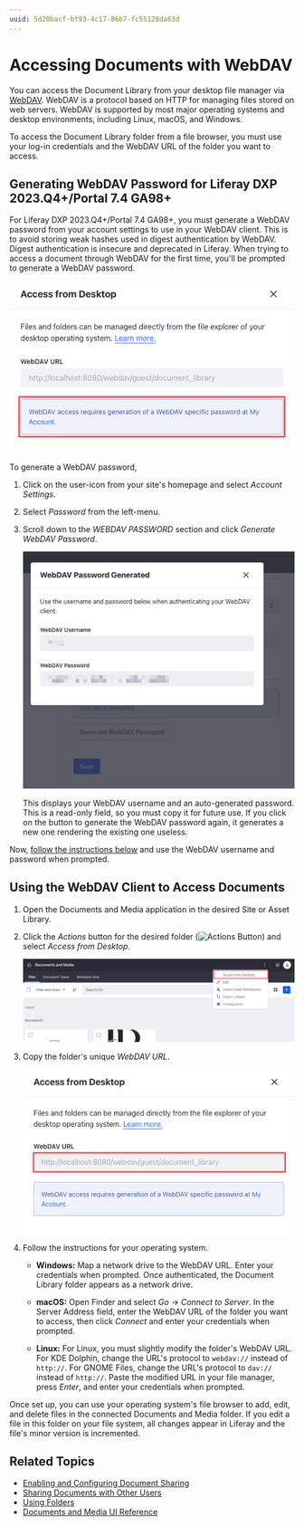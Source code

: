 ```yaml
---
uuid: 5d20bacf-bf93-4c17-86b7-fc55128da63d
---
```

# Accessing Documents with WebDAV

You can access the Document Library from your desktop file manager via [WebDAV](https://en.wikipedia.org/wiki/WebDAV). WebDAV is a protocol based on HTTP for managing files stored on web servers. WebDAV is supported by most major operating systems and desktop environments, including Linux, macOS, and Windows.

To access the Document Library folder from a file browser, you must use your log-in credentials and the WebDAV URL of the folder you want to access.

## Generating WebDAV Password for Liferay DXP 2023.Q4+/Portal 7.4 GA98+

For Liferay DXP 2023.Q4+/Portal 7.4 GA98+, you must generate a WebDAV password from your account settings to use in your WebDAV client. This is to avoid storing weak hashes used in digest authentication by WebDAV. Digest authentication is insecure and deprecated in Liferay. When trying to access a document through WebDAV for the first time, you'll be prompted to generate a WebDAV password. 

![You must generate a WebDAV password before using it for the first time.](./accessing-documents-with-webdav/images/03.png)

To generate a WebDAV password,

1. Click on the user-icon from your site's homepage and select *Account Settings*.

1. Select *Password* from the left-menu.

1. Scroll down to the *WEBDAV PASSWORD* section and click *Generate WebDAV Password*.

   ![Generate a WebDAV password to use with your client.](./accessing-documents-with-webdav/images/04.png)

   This displays your WebDAV username and an auto-generated password. This is a read-only field, so you must copy it for future use. If you click on the button to generate the WebDAV password again, it generates a new one rendering the existing one useless. 

Now, [follow the instructions below](#using-the-webdav-client-to-access-documents) and use the WebDAV username and password when prompted. 

## Using the WebDAV Client to Access Documents

1. Open the Documents and Media application in the desired Site or Asset Library.

1. Click the *Actions* button for the desired folder (![Actions Button](../../../images/icon-actions.png)) and select *Access from Desktop*.

   ![Select Access from Desktop to get the folder's WebDAV URL.](./accessing-documents-with-webdav/images/01.png)

1. Copy the folder's unique *WebDAV URL*.

   ![Copy the folder's WebDAV URL.](./accessing-documents-with-webdav/images/02.png)

1. Follow the instructions for your operating system.

   * **Windows:** Map a network drive to the WebDAV URL. Enter your credentials when prompted. Once authenticated, the Document Library folder appears as a network drive.

   * **macOS:** Open Finder and select *Go* &rarr; *Connect to Server*. In the Server Address field, enter the WebDAV URL of the folder you want to access, then click *Connect* and enter your credentials when prompted.

   * **Linux:** For Linux, you must slightly modify the folder's WebDAV URL. For KDE Dolphin, change the URL's protocol to `webdav://` instead of `http://`. For GNOME Files, change the URL's protocol to `dav://` instead of `http://`. Paste the modified URL in your file manager, press *Enter*, and enter your credentials when prompted.

Once set up, you can use your operating system's file browser to add, edit, and delete files in the connected Documents and Media folder. If you edit a file in this folder on your file system, all changes appear in Liferay and the file's minor version is incremented.

## Related Topics

* [Enabling and Configuring Document Sharing](./managing-document-access/enabling-and-configuring-sharing.md)
* [Sharing Documents with Other Users](./managing-document-access/sharing-documents-with-other-users.md)
* [Using Folders](../uploading-and-managing/using-folders.md)
* [Documents and Media UI Reference](../documents-and-media-ui-reference.md)

